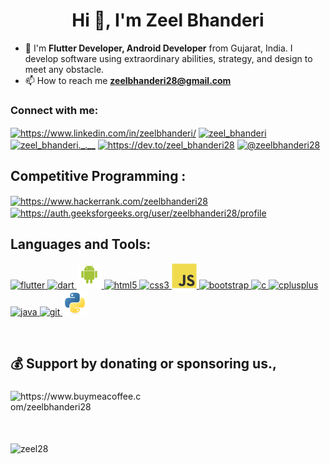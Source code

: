 <h1 align="center">Hi 👋, I'm Zeel Bhanderi</h1>
<!-- <h3 align="center">A passionate frontend developer from India</h3> -->

- 🌱 I'm **Flutter Developer, Android Developer** from Gujarat, India.
           I develop software using extraordinary abilities, strategy, and design to meet any obstacle.
- 📫 How to reach me **zeelbhanderi28@gmail.com**


<!-- Social Media  -->

<h3 align="left">Connect with me:</h3>
<p align="left">
<a href="https://www.linkedin.com/in/zeelbhanderi/" target="blank"><img align="center" src="https://cdn.jsdelivr.net/gh/devicons/devicon/icons/linkedin/linkedin-original.svg" alt="https://www.linkedin.com/in/zeelbhanderi/" height="30" width="40" /></a>
<a href="https://twitter.com/zeel_bhanderi" target="blank"><img align="center" src="https://cdn.jsdelivr.net/gh/devicons/devicon/icons/twitter/twitter-original.svg" alt="zeel_bhanderi" height="30" width="40" /></a>
<a href="https://instagram.com/zeel_bhanderi._.__" target="blank"><img align="center" src="https://raw.githubusercontent.com/rahuldkjain/github-profile-readme-generator/master/src/images/icons/Social/instagram.svg" alt="zeel_bhanderi._.__" height="30" width="40" /></a>
<a href="https://dev.to/zeel_bhanderi28" target="blank"><img align="center" src="https://raw.githubusercontent.com/rahuldkjain/github-profile-readme-generator/master/src/images/icons/Social/devto.svg" alt="https://dev.to/zeel_bhanderi28" height="30" width="40" /></a>
<a href="https://medium.com/@zeelbhanderi28" target="blank"><img align="center" src="https://raw.githubusercontent.com/rahuldkjain/github-profile-readme-generator/master/src/images/icons/Social/medium.svg" alt="@zeelbhanderi28" height="30" width="40" /></a>
</p>

<!-- Competitive Programming Pangs : -->
<h2 align="left" >Competitive Programming :</h2>
    <p>
        <!-- <a href="https://www.codechef.com/users/zeel_bhanderi" target="blank"><img align="center" src="https://cdn.jsdelivr.net/npm/simple-icons@3.1.0/icons/codechef.svg" alt="https://www.codechef.com/users/zeel_bhanderi" height="30" width="40" /></a> -->
        <a href="https://www.hackerrank.com/zeelbhanderi28" target="blank"><img align="center" src="https://upload.wikimedia.org/wikipedia/commons/thumb/4/40/HackerRank_Icon-1000px.png/220px-HackerRank_Icon-1000px.png" alt="https://www.hackerrank.com/zeelbhanderi28" height="30" width="40" /></a>
        <!-- <a href="https://leetcode.com/zeel_bhanderi/" target="blank"><img align="center" src="https://raw.githubusercontent.com/rahuldkjain/github-profile-readme-generator/master/src/images/icons/Social/leet-code.svg" alt="https://leetcode.com/zeel_bhanderi/" height="30" width="40" /></a> -->
        <a href="https://auth.geeksforgeeks.org/user/zeelbhanderi28/profile" target="blank"><img align="center" src="https://upload.wikimedia.org/wikipedia/commons/thumb/4/43/GeeksforGeeks.svg/1280px-GeeksforGeeks.svg.png" alt="https://auth.geeksforgeeks.org/user/zeelbhanderi28/profile" height="30" width="40" /></a>
    </p>


<h2 align="left">Languages and Tools:</h2>
    <p align="left">
        <a href="#" target="_blank" rel="noreferrer"> <img src="https://www.vectorlogo.zone/logos/flutterio/flutterio-icon.svg" alt="flutter" width="40" height="40"/> </a>
        <a href="#" target="_blank" rel="noreferrer"> <img src="https://www.vectorlogo.zone/logos/dartlang/dartlang-icon.svg" alt="dart" width="40" height="40"/> </a>
        <a href="#" target="_blank" rel="noreferrer"> <img src="https://raw.githubusercontent.com/devicons/devicon/master/icons/android/android-original-wordmark.svg" alt="android" width="40" height="40"/> </a>
        <a href="#" target="_blank" rel="noreferrer"> <img src="https://cdn.jsdelivr.net/gh/devicons/devicon/icons/html5/html5-original.svg" alt="html5" width="40" height="40"/> </a>
        <a href="#" target="_blank" rel="noreferrer"> <img src="https://cdn.jsdelivr.net/gh/devicons/devicon/icons/css3/css3-original.svg" alt="css3" width="40" height="40"/> </a>
        <a href="#" target="_blank" rel="noreferrer"> <img src="https://raw.githubusercontent.com/devicons/devicon/master/icons/javascript/javascript-original.svg" alt="javascript" width="40" height="40"/> </a> 
        <a href="#" target="_blank" rel="noreferrer"> <img src="https://cdn.jsdelivr.net/gh/devicons/devicon/icons/bootstrap/bootstrap-original.svg" alt="bootstrap" width="40" height="40"/> </a> 
        <a href="#" target="_blank" rel="noreferrer"> <img src="https://cdn.jsdelivr.net/gh/devicons/devicon/icons/c/c-original.svg" alt="c" width="40" height="40"/> </a> 
        <a href="#" target="_blank" rel="noreferrer"> <img src="https://cdn.jsdelivr.net/gh/devicons/devicon/icons/cplusplus/cplusplus-original.svg" alt="cplusplus" width="40" height="40"/> </a> 
        <a href="#" target="_blank" rel="noreferrer"> <img src="https://cdn.jsdelivr.net/gh/devicons/devicon/icons/java/java-original.svg" alt="java" width="40" height="40"/> </a> 
        <a href="#" target="_blank" rel="noreferrer"> <img src="https://www.vectorlogo.zone/logos/git-scm/git-scm-icon.svg" alt="git" width="40" height="40"/> </a>
        <!-- <a href="#" target="_blank" rel="noreferrer"> <img src="https://raw.githubusercontent.com/devicons/devicon/master/icons/linux/linux-original.svg" alt="linux" width="40" height="40"/> </a>  -->
        <!-- <a href="#" target="_blank" rel="noreferrer"> <img src="https://raw.githubusercontent.com/devicons/devicon/master/icons/mongodb/mongodb-original-wordmark.svg" alt="mongodb" width="40" height="40"/> </a>  -->
        <a href="#" target="_blank" rel="noreferrer"> <img src="https://raw.githubusercontent.com/devicons/devicon/master/icons/python/python-original.svg" alt="python" width="40" height="40"/> </a>
    </p>

 <!-- ### 📦 Published Packages


 Package Name |  Version | Description
--- | --- | --- |
[coloredcontainer](https://pub.dev/packages/coloredcontainer) | [![Pub](https://img.shields.io/badge/pub-v0.0.2-blue.svg)](https://pub.dev/packages/coloredcontainer) | ```This package wraps any flutter widget inside the container with specified colors.```
[scroll_to_top](https://pub.dev/packages/scroll_to_top) | [![Pub](https://img.shields.io/badge/pub-v0.0.5-blue.svg)](https://pub.dev/packages/scroll_to_top) | ```This package will help us reach the top of the page based on scroll offsets.```

 -->

<!-- ### 📱 Published Apps: 


[<image src="https://user-images.githubusercontent.com/58719230/103483391-fb711b80-4e0c-11eb-9c4b-b32daf0b3ae8.png" width="225" height="100">]("playstorelink")
----- -->

<br>
<h2> 💰 Support by donating or sponsoring us.,</h2>
<h3 align="left"></h3>
    <p>
        <a href="https://www.buymeacoffee.com/zeelbhanderi28"><img align="left" src="https://cdn.buymeacoffee.com/buttons/v2/default-yellow.png" height="50" width="210" alt="https://www.buymeacoffee.com/zeelbhanderi28" /></a>
    </p><br><br>
<br><br>
<p>
<img align="center" src="https://github-readme-stats.vercel.app/api/top-langs?username=zeel28&show_icons=true&locale=en&layout=compact" alt="zeel28" /></p>
